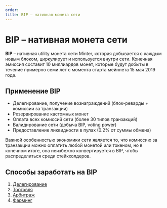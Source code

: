 ```yaml
---
order: 
title: BIP – нативная монета сети
---
```


# BIP – нативная монета сети

**BIP** – нативная utility монета сети Minter, которая добывается с каждым новым блоком, циркулирует и используется внутри сети. Конечная эмиссия составит 10 миллиардов монет, которые будут добыты в течение примерно семи лет с момента старта мейннета 15 мая 2019 года.

## Применение BIP

- Делегирование, получение вознаграждений (блок-реварды + комиссии за транзакции)
- Резервирование кастомных монет
- Оплата всех комиссий сети (более 30 типов транзакций)
- Валидирование сети (добыча BIP, voting power)
- Предоставление ликвидности в пулах (0.2% от суммы обмена)

Важной особенностью экономики сети является то, что комиссию за транзакции можно оплатить любой монетой или токеном, но в конечном итоге, она неизбежно конвертируется в BIP, чтобы распределиться среди стейкхолдеров.

## Способы заработать на BIP

1. [Делегирование](/ru/earn/delegation)
2. [Торговля](/ru/earn/trading)
3. [Арбитраж](/ru/earn/arbitrage)
4. [Фарминг](/ru/earn/farm)
